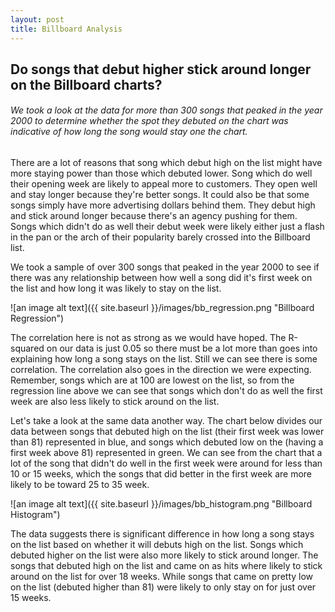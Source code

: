 ```yaml
---
layout: post
title: Billboard Analysis
---
```



## Do songs that debut higher stick around longer on the Billboard charts?

###### We took a look at the data for more than 300 songs that peaked in the year 2000 to determine whether the spot they debuted on the chart was indicative of how long the song would stay one the chart. 

There are a lot of reasons that song which debut high on the list might  have more staying power than those which debuted lower. Song which do well their opening week are likely to appeal more to customers. They open well and stay longer because they're better songs. It could also be that some songs simply have more advertising dollars behind them. They debut high and stick around longer because there's an agency pushing for them. Songs which didn't do as well their debut week were likely either just a flash in the pan or the arch of their popularity barely crossed into the Billboard list. 

We took a sample of over 300 songs that peaked in the year 2000 to see if there was any relationship between how well a song did it's first week on the list and how long it was likely to stay on the list. 

![an image alt text]({{ site.baseurl }}/images/bb_regression.png "Billboard Regression")


The correlation here is not as strong as we would have hoped. The R-squared on our data is just 0.05 so there must be a lot more than goes into explaining how long a song stays on the list. Still we can see there is some correlation. The correlation also goes in the direction we were expecting. Remember, songs which are at 100 are lowest on the list, so from the regression line above we can see that songs which don't do as well the first week are also less likely to stick around on the list.


Let's take a look at the same data another way. The chart below divides our data between songs that debuted high on the list (their first week was lower than 81) represented in blue, and songs which debuted low on the (having a first week above 81) represented in green. We can see from the chart that a lot of the song that didn't do well in the first week were around for less than 10 or 15 weeks, which the songs that did better in the first week are more likely to be toward 25 to 35 week. 

![an image alt text]({{ site.baseurl }}/images/bb_histogram.png "Billboard Histogram")

The data suggests there is significant difference in how long a song stays on the list based on whether it will debuts high on the list.  Songs which debuted higher on the list were also more likely to stick around longer. The songs that debuted high on the list and came on as hits where likely to stick around on the list for over 18 weeks. While songs that came on pretty low on the list (debuted higher than 81) were likely to only stay on for just over 15 weeks. 
